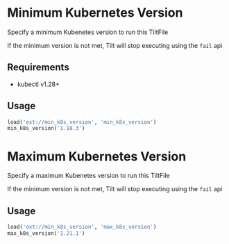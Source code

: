 # Minimum Kubernetes Version

Specify a minimum Kubenetes version to run this TiltFile

If the minimum version is not met, Tilt will stop executing using the `fail` api

## Requirements

- kubectl v1.28+

## Usage


```py
load('ext://min_k8s_version', 'min_k8s_version')
min_k8s_version('1.18.3')
```

# Maximum Kubernetes Version

Specify a maximum Kubenetes version to run this TiltFile

If the minimum version is not met, Tilt will stop executing using the `fail` api

## Usage


```py
load('ext://min_k8s_version', 'max_k8s_version')
max_k8s_version('1.21.1')
```
